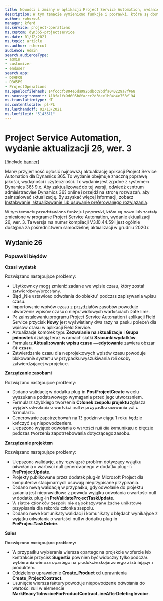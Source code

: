```yaml
---
title: Nowości i zmiany w aplikacji Project Service Automation, wydanie aktualizacji 26, wer. 3
description: W tym temacie wymieniono funkcje i poprawki, które są dostępne w aktualizacji Project Service Automation, wydanie 26, wersja 3.
author: ruhercul
manager: kfend
ms.service: project-operations
ms.custom: dyn365-projectservice
ms.date: 01/12/2021
ms.topic: article
ms.author: ruhercul
audience: Admin
search.audienceType:
- admin
- customizer
- enduser
search.app:
- D365CE
- D365PS
- ProjectOperations
ms.openlocfilehash: 14fcccf5804e5da0926dbc69bdfa040229a7f068
ms.sourcegitcommit: 418fa1fe9d605b8faccc2d5dee1b04b4e753f194
ms.translationtype: HT
ms.contentlocale: pl-PL
ms.lasthandoff: 02/10/2021
ms.locfileid: "5143571"
---
```

# <a name="project-service-automation-update-release-26-v3"></a>Project Service Automation, wydanie aktualizacji 26, wer. 3

[!include [banner](../includes/psa-now-project-operations.md)]

Mamy przyjemność ogłosić najnowszą aktualizację aplikacji Project Service Automation dla Dynamics 365. To wydanie obejmuje znaczną poprawę jakości, wydajności i użyteczności. To wydanie jest zgodne z systemem Dynamics 365 9.x. Aby zaktualizować do tej wersji, odwiedź centrum administracyjne Dynamics 365 online i przejdź na stronę rozwiązań, aby zainstalować aktualizację. By uzyskać więcej informacji, zobacz [Instalowanie, aktualizowanie lub usuwanie preferowanego rozwiązania](https://docs.microsoft.com/power-platform/admin/install-remove-preferred-solution).

W tym temacie przedstawiono funkcje i poprawki, które są nowe lub zostały zmienione w programie Project Service Automation, wydanie aktualizacji 26, wer. 3. Ta wersja ma numer kompilacji V3.10.44.59 i jest ogólnie dostępna za pośrednictwem samodzielnej aktualizacji w grudniu 2020 r.

## <a name="update-release-26"></a>Wydanie 26

### <a name="bug-fixes"></a>Poprawki błędów

**Czas i wydatek**

Rozwiązano następujące problemy:

- Użytkownicy mogą zmienić zadanie we wpisie czasu, który został zatwierdzony/przesłany.
- Błąd „Nie ustawiono odwołania do obiektu” podczas zapisywania wpisu czasu.
- Importowanie wpisów czasu z przydziałów zasobów powoduje utworzenie wpisów czasu o nieprawidłowych wartościach DateTime.
- Po zainstalowaniu programu Project Service Automation i aplikacji Field Service przycisk **Nowy** jest wyświetlany dwa razy na pasku poleceń dla wpisów czasu w aplikacji Field Service.
- Aktualizacje komórek typu **Zezwalanie na aktualizacje** i **Grupa jednostek** działają teraz w ramach siatki **Szacunki wydatków**.
- Formularz **Aktualizowanie wpisu czasu — edytowanie** zawiera obszar **Oś czasu**.
- Zatwierdzanie czasu dla nieprojektowych wpisów czasu powoduje blokowanie systemu w przypadku wyszukiwania roli osoby zatwierdzającej w projekcie.

**Zarządzanie zasobami**

Rozwiązano następujące problemy:

- Dodano walidację w dodatku plug-in **PostProjectCreate** w celu wyszukania podstawowego wymagania przed jego utworzeniem.
- Formularz szybkiego tworzenia **Członek zespołu projektu** zgłasza wyjątek odwołania o wartości null w przypadku usuwania pól z formularza.
- Generowanie zapotrzebowań na 12 godzin w ciągu 1 roku będzie kończyć się niepowodzeniem.
- Ulepszono wyjątek odwołania o wartości null dla komunikatu o błędzie podczas tworzenia zapotrzebowania dotyczącego zasobu.

**Zarządzanie projektem**

Rozwiązano następujące problemy:

- Ulepszono walidację, aby rozwiązać problem dotyczący wyjątku odwołania o wartości null generowanego w dodatku plug-in **PreProjectUpdate**.
- Projekty publikowane przez dodatek plug-in Microsoft Project dla komputerów stacjonarnych usuwają nieprzypisane przypisania.
- Dodano nową walidację w przypadku, gdy odwołanie do projektu zadania jest nieprawidłowe z powodu wyjątku odwołania o wartości null w dodatku plug-in **PreValidateProjectTaskUpdate**.
- W siatce członków zespołu nie są pokazywane żadne unikatowe przypisania dla rekordu członka zespołu.
- Dodano nowe komunikaty walidacji i komunikaty o błędach wynikające z wyjątku odwołania o wartości null w dodatku plug-in **PreProjectTaskDelete**.

**Sales**

Rozwiązano następujące problemy:

- W przypadku wybierania wiersza opartego na projekcie w ofercie lub kontrakcie przycisk **Sugestia** powinien być widoczny tylko podczas wybierania wiersza opartego na produkcie skojarzonego z istniejącym produktem.
- Oddzielono uprawnienie **Create_Product** od uprawnienia **Create_ProjectContract**.
- Usunięcie wiersza faktury powoduje niepowodzenie odwołania do wartości null w elemencie **MarkReadyToInvoiceForProductContractLineAfterDeletingInvoice**.
